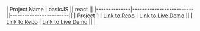 | Project Name | basicJS || react ||
|--------------|-------------------------||------------------------||
| Project 1 | [Link to Repo](https://github.com/user/basicJS) &#124; [Link to Live Demo](https://user.github.io/basicJS) || | [Link to Repo](https://github.com/user/reactProject) &#124; [Link to Live Demo](https://user.github.io/react) || |
